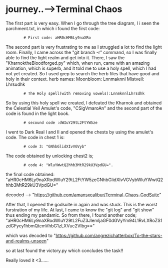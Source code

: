 # journey..-->Terminal Chaos

The first part is very easy. When I go through the tree diagram, I i seen the parchment.txt, in which i found the first code:

            # First code: aHR0cHM6Ly9naXRo

The second part is very frustrating to me as I struggled a lot to find the light room. Finally, I came across the "git branch -r" command, so I was finally able to find the light realm and get into it.
There, I saw the "KharnoktheBloodforged.py" which, when run, came with an amazing animation, which is superb, and it told me to use a holy spell, which I had not yet created.
So I used grep to search the herb files that have good and holy in their context.
herb names:
Moonbloom: Lnnmaknnl
Mistveil:  Lhrsudhk

            # The Holy spell(with removing vowels):LnnmknnlLhrsdhk

So by using this holy spell we created, I defeated the Kharnok and obtained the Celestial Veil Amulet's code, "CSigVmaroAn" and the second part of the code is found in the light book.

            # secound code :dWIuY29tL2FtYW5ze

I went to Dark Real I and II and opened the chests by using the amulet's code.
The code in chest 1 is:

            # code 3: "GNhbGlidXIvVGVyb"

The code obtained by unlocking chest2 is;

            # code 4: "WluYWwtQ2hhb3MtR29kU3VpdGU=".

the final code obtained:
            "aHR0cHM6Ly9naXRodWIuY29tL2FtYW5zeGNhbGlidXIvVGVybWluYWwtQ2hhb3MtR29kU3VpdGU=" 

decoded --> "https://github.com/amansxcalibur/Terminal-Chaos-GodSuite" 

After that, I opened the godsuite in again and was stuck. This is the worst furstration of my life. At last, I came to know the "git log" and "git show" thus ending my pandamic.
So from there, I found another code;
            "aHR0cHM6Ly9naXRodWIuY29tL2FuZ3JlemljaGF0dGVyYm94L1RvLXRoZS1zdGFycy1hbmQtcmVhbG1zLXVuc2Vlbg==" 

which was decoded to 
            "https://github.com/angrezichatterbox/To-the-stars-and-realms-unseen"

so at last found the victory.py which concludes the task!!

Really loved it <3......
